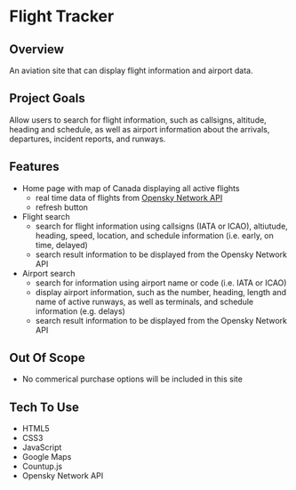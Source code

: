 # Flight Tracker

## Overview
An aviation site that can display flight information and airport data.

## Project Goals
Allow users to search for flight information, such as callsigns, altitude, heading and schedule, as well as airport information about the arrivals, departures, incident reports, and runways.

## Features
- Home page with map of Canada displaying all active flights
  - real time data of flights from [Opensky Network API](opensky-network.org)
  - refresh button
- Flight search
  - search for flight information using callsigns (IATA or ICAO), altiutude, heading, speed, location, and schedule information (i.e. early, on time, delayed)
  - search result information to be displayed from the Opensky Network API
- Airport search
  - search for information using airport name or code (i.e. IATA or ICAO)
  - display airport information, such as the number, heading, length and name of active runways, as well as terminals, and schedule information (e.g. delays) 
  - search result information to be displayed from the Opensky Network API
  
 ## Out Of Scope
 - No commerical purchase options will be included in this site
 
 ## Tech To Use
 - HTML5
 - CSS3
 - JavaScript
 - Google Maps
 - Countup.js
 - Opensky Network API
